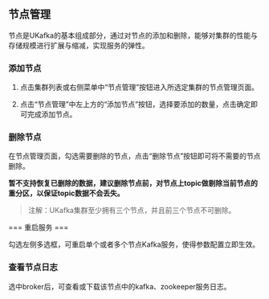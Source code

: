 

## 节点管理

节点是UKafka的基本组成部分，通过对节点的添加和删除，能够对集群的性能与存储规模进行扩展与缩减，实现服务的弹性。

### 添加节点

1. 点击集群列表或右侧菜单中“节点管理”按钮进入所选定集群的节点管理页面。

2. 点击“节点管理”中左上方的“添加节点”按钮，选择要添加的数量，点击确定即可完成添加节点。

### 删除节点

在节点管理页面，勾选需要删除的节点，点击“删除节点”按钮即可将不需要的节点删除。

**暂不支持恢复已删除的数据，建议删除节点前，对节点上topic做剔除当前节点的重分区，以保证topic数据不会丢失。**

> 注解：UKafka集群至少拥有三个节点，并且前三个节点不可删除。

=== 重启服务 ===

勾选左侧多选框，可重启单个或者多个节点Kafka服务，使得参数配置立即生效。

### 查看节点日志

选中broker后，可查看或下载该节点中的kafka、zookeeper服务日志。

